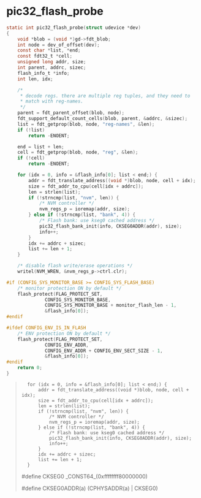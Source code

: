 # pic32_flash_probe

```c
static int pic32_flash_probe(struct udevice *dev)
{
	void *blob = (void *)gd->fdt_blob;
	int node = dev_of_offset(dev);
	const char *list, *end;
	const fdt32_t *cell;
	unsigned long addr, size;
	int parent, addrc, sizec;
	flash_info_t *info;
	int len, idx;

	/*
	 * decode regs. there are multiple reg tuples, and they need to
	 * match with reg-names.
	 */
	parent = fdt_parent_offset(blob, node);
	fdt_support_default_count_cells(blob, parent, &addrc, &sizec);
	list = fdt_getprop(blob, node, "reg-names", &len);
	if (!list)
		return -ENOENT;

	end = list + len;
	cell = fdt_getprop(blob, node, "reg", &len);
	if (!cell)
		return -ENOENT;

	for (idx = 0, info = &flash_info[0]; list < end;) {
		addr = fdt_translate_address((void *)blob, node, cell + idx);
		size = fdt_addr_to_cpu(cell[idx + addrc]);
		len = strlen(list);
		if (!strncmp(list, "nvm", len)) {
			/* NVM controller */
			nvm_regs_p = ioremap(addr, size);
		} else if (!strncmp(list, "bank", 4)) {
			/* Flash bank: use kseg0 cached address */
			pic32_flash_bank_init(info, CKSEG0ADDR(addr), size);
			info++;
		}
		idx += addrc + sizec;
		list += len + 1;
	}

	/* disable flash write/erase operations */
	writel(NVM_WREN, &nvm_regs_p->ctrl.clr);

#if (CONFIG_SYS_MONITOR_BASE >= CONFIG_SYS_FLASH_BASE)
	/* monitor protection ON by default */
	flash_protect(FLAG_PROTECT_SET,
		      CONFIG_SYS_MONITOR_BASE,
		      CONFIG_SYS_MONITOR_BASE + monitor_flash_len - 1,
		      &flash_info[0]);
#endif

#ifdef CONFIG_ENV_IS_IN_FLASH
	/* ENV protection ON by default */
	flash_protect(FLAG_PROTECT_SET,
		      CONFIG_ENV_ADDR,
		      CONFIG_ENV_ADDR + CONFIG_ENV_SECT_SIZE - 1,
		      &flash_info[0]);
#endif
	return 0;
}
```







> ```
> 	for (idx = 0, info = &flash_info[0]; list < end;) {
> 		addr = fdt_translate_address((void *)blob, node, cell + idx);
> 		size = fdt_addr_to_cpu(cell[idx + addrc]);
> 		len = strlen(list);
> 		if (!strncmp(list, "nvm", len)) {
> 			/* NVM controller */
> 			nvm_regs_p = ioremap(addr, size);
> 		} else if (!strncmp(list, "bank", 4)) {
> 			/* Flash bank: use kseg0 cached address */
> 			pic32_flash_bank_init(info, CKSEG0ADDR(addr), size);
> 			info++;
> 		}
> 		idx += addrc + sizec;
> 		list += len + 1;
> 	}
> ```
>
> 
>
> #define CKSEG0			\_CONST64_(0xffffffff80000000)
>
> #define CKSEG0ADDR(a)		(CPHYSADDR(a) | CKSEG0)

